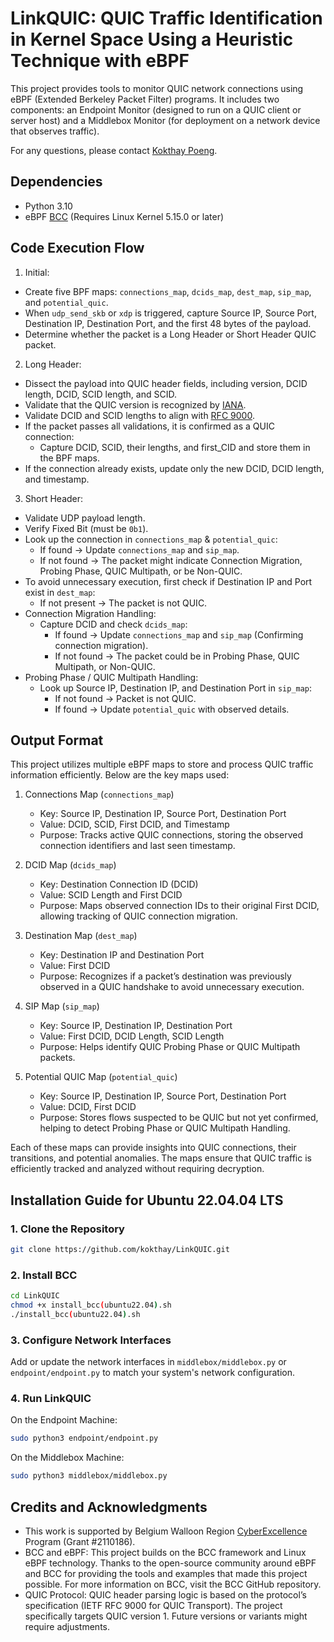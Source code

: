 # LinkQUIC: QUIC Traffic Identification in Kernel Space Using a Heuristic Technique with eBPF 

This project provides tools to monitor QUIC network connections using eBPF (Extended Berkeley Packet Filter) programs. It includes two components: an Endpoint Monitor (designed to run on a QUIC client or server host) and a Middlebox Monitor (for deployment on a network device that observes traffic). 

For any questions, please contact [Kokthay Poeng](mailto:kokthay.poeng@unamur.be).

## Dependencies

- Python 3.10
- eBPF [BCC](https://github.com/iovisor/bcc/blob/master/INSTALL.md) (Requires Linux Kernel 5.15.0 or later)

## Code Execution Flow

1. Initial:
- Create five BPF maps: `connections_map`, `dcids_map`, `dest_map`, `sip_map`, and `potential_quic`.
- When `udp_send_skb` or `xdp` is triggered, capture Source IP, Source Port, Destination IP, Destination Port, and the first 48 bytes of the payload.
- Determine whether the packet is a Long Header or Short Header QUIC packet.

2. Long Header:
- Dissect the payload into QUIC header fields, including version, DCID length, DCID, SCID length, and SCID.
- Validate that the QUIC version is recognized by [IANA](https://www.iana.org/assignments/quic/quic.xhtml).
- Validate DCID and SCID lengths to align with [RFC 9000](https://datatracker.ietf.org/doc/html/rfc9000).
- If the packet passes all validations, it is confirmed as a QUIC connection:
  - Capture DCID, SCID, their lengths, and first_CID and store them in the BPF maps.
- If the connection already exists, update only the new DCID, DCID length, and timestamp.

3. Short Header:
- Validate UDP payload length.
- Verify Fixed Bit (must be `0b1`).
- Look up the connection in `connections_map` & `potential_quic`:
  - If found → Update `connections_map` and `sip_map`.
  - If not found → The packet might indicate Connection Migration, Probing Phase, QUIC Multipath, or be Non-QUIC.
- To avoid unnecessary execution, first check if Destination IP and Port exist in `dest_map`:
  - If not present → The packet is not QUIC.
- Connection Migration Handling:
  - Capture DCID and check `dcids_map`:
    - If found → Update `connections_map` and `sip_map` (Confirming connection migration).
    - If not found → The packet could be in Probing Phase, QUIC Multipath, or Non-QUIC.
- Probing Phase / QUIC Multipath Handling:
  - Look up Source IP, Destination IP, and Destination Port in `sip_map`:
    - If not found → Packet is not QUIC.
    - If found → Update `potential_quic` with observed details.


## Output Format

This project utilizes multiple eBPF maps to store and process QUIC traffic information efficiently. Below are the key maps used:

1. Connections Map (`connections_map`)
   - Key: Source IP, Destination IP, Source Port, Destination Port
   - Value: DCID, SCID, First DCID, and Timestamp
   - Purpose: Tracks active QUIC connections, storing the observed connection identifiers and last seen timestamp.

2. DCID Map (`dcids_map`)
   - Key: Destination Connection ID (DCID)
   - Value: SCID Length and First DCID
   - Purpose: Maps observed connection IDs to their original First DCID, allowing tracking of QUIC connection migration.

3. Destination Map (`dest_map`)
   - Key: Destination IP and Destination Port
   - Value: First DCID
   - Purpose: Recognizes if a packet’s destination was previously observed in a QUIC handshake to avoid unnecessary execution.

4. SIP Map (`sip_map`)
   - Key: Source IP, Destination IP, Destination Port
   - Value: First DCID, DCID Length, SCID Length
   - Purpose: Helps identify QUIC Probing Phase or QUIC Multipath packets.

5. Potential QUIC Map (`potential_quic`)
   - Key: Source IP, Destination IP, Source Port, Destination Port
   - Value: DCID, First DCID
   - Purpose: Stores flows suspected to be QUIC but not yet confirmed, helping to detect Probing Phase or QUIC Multipath Handling.

Each of these maps can provide insights into QUIC connections, their transitions, and potential anomalies. The maps ensure that QUIC traffic is efficiently tracked and analyzed without requiring decryption.

## Installation Guide for Ubuntu 22.04.04 LTS
### 1. Clone the Repository
```bash
git clone https://github.com/kokthay/LinkQUIC.git
```
### 2. Install BCC
```bash
cd LinkQUIC
chmod +x install_bcc(ubuntu22.04).sh
./install_bcc(ubuntu22.04).sh
```
### 3. Configure Network Interfaces
Add or update the network interfaces in `middlebox/middlebox.py` or `endpoint/endpoint.py` to match your system's network configuration.
### 4. Run LinkQUIC
On the Endpoint Machine:
```bash
sudo python3 endpoint/endpoint.py
```
On the Middlebox Machine:
```bash
sudo python3 middlebox/middlebox.py
```
## Credits and Acknowledgments
- This work  is supported by Belgium Walloon Region [CyberExcellence](https://cyberexcellence.be/) Program (Grant #2110186).
- BCC and eBPF: This project builds on the BCC framework and Linux eBPF technology. Thanks to the open-source community around eBPF and BCC for providing the tools and examples that made this project possible. For more information on BCC, visit the BCC GitHub repository.
- QUIC Protocol: QUIC header parsing logic is based on the protocol’s specification (IETF RFC 9000 for QUIC Transport). The project specifically targets QUIC version 1. Future versions or variants might require adjustments.